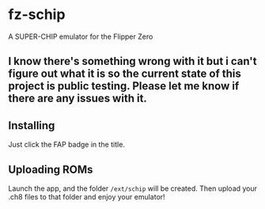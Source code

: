 # fz-schip
A SUPER-CHIP emulator for the Flipper Zero

## I know there's something wrong with it but i can't figure out what it is so the current state of this project is public testing. Please let me know if there are any issues with it.

## Installing
Just click the FAP badge in the title.

## Uploading ROMs
Launch the app, and the folder `/ext/schip` will be created. Then upload your .ch8 files to that folder and enjoy your emulator!
